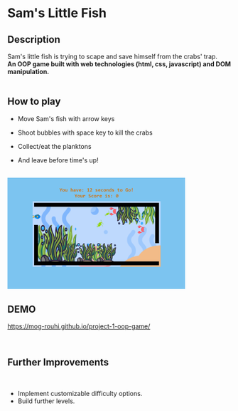 

# Sam's Little Fish

## Description

Sam's little fish is trying to scape and save himself from the crabs' trap.  
**An OOP game built with web technologies (html, css, javascript) and DOM manipulation.**  
<br />

## How to play  

- Move Sam's fish with arrow keys  

- Shoot bubbles with space key to kill the crabs  

- Collect/eat the planktons  

- And leave before time's up!  
<br />

<img src="./img/screen-shots/screen-shot-1.png" alt="screen-shot-1" width="400"/> 


## DEMO
https://mog-rouhi.github.io/project-1-oop-game/

<br />

## Further Improvements
<br />

- Implement customizable difficulty options. 
- Build further levels.
